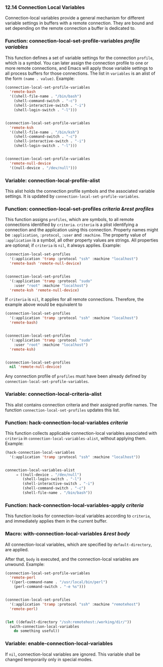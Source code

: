 

### 12.14 Connection Local Variables

Connection-local variables provide a general mechanism for different variable settings in buffers with a remote connection. They are bound and set depending on the remote connection a buffer is dedicated to.

### Function: **connection-local-set-profile-variables** *profile variables*

This function defines a set of variable settings for the connection `profile`, which is a symbol. You can later assign the connection profile to one or more remote connections, and Emacs will apply those variable settings to all process buffers for those connections. The list in `variables` is an alist of the form `(name . value)`. Example:

```lisp
(connection-local-set-profile-variables
  'remote-bash
  '((shell-file-name . "/bin/bash")
    (shell-command-switch . "-c")
    (shell-interactive-switch . "-i")
    (shell-login-switch . "-l")))
```

```lisp
```

```lisp
(connection-local-set-profile-variables
  'remote-ksh
  '((shell-file-name . "/bin/ksh")
    (shell-command-switch . "-c")
    (shell-interactive-switch . "-i")
    (shell-login-switch . "-l")))
```

```lisp
```

```lisp
(connection-local-set-profile-variables
  'remote-null-device
  '((null-device . "/dev/null")))
```

### Variable: **connection-local-profile-alist**

This alist holds the connection profile symbols and the associated variable settings. It is updated by `connection-local-set-profile-variables`.

### Function: **connection-local-set-profiles** *criteria \&rest profiles*

This function assigns `profiles`, which are symbols, to all remote connections identified by `criteria`. `criteria` is a plist identifying a connection and the application using this connection. Property names might be `:application`, `:protocol`, `:user` and `:machine`. The property value of `:application` is a symbol, all other property values are strings. All properties are optional; if `criteria` is `nil`, it always applies. Example:

```lisp
(connection-local-set-profiles
  '(:application 'tramp :protocol "ssh" :machine "localhost")
  'remote-bash 'remote-null-device)
```

```lisp
```

```lisp
(connection-local-set-profiles
  '(:application 'tramp :protocol "sudo"
    :user "root" :machine "localhost")
  'remote-ksh 'remote-null-device)
```

If `criteria` is `nil`, it applies for all remote connections. Therefore, the example above would be equivalent to

```lisp
(connection-local-set-profiles
  '(:application 'tramp :protocol "ssh" :machine "localhost")
  'remote-bash)
```

```lisp
```

```lisp
(connection-local-set-profiles
  '(:application 'tramp :protocol "sudo"
    :user "root" :machine "localhost")
  'remote-ksh)
```

```lisp
```

```lisp
(connection-local-set-profiles
  nil 'remote-null-device)
```

Any connection profile of `profiles` must have been already defined by `connection-local-set-profile-variables`.

### Variable: **connection-local-criteria-alist**

This alist contains connection criteria and their assigned profile names. The function `connection-local-set-profiles` updates this list.

### Function: **hack-connection-local-variables** *criteria*

This function collects applicable connection-local variables associated with `criteria` in `connection-local-variables-alist`, without applying them. Example:

```lisp
(hack-connection-local-variables
  '(:application 'tramp :protocol "ssh" :machine "localhost"))
```

```lisp
```

```lisp
connection-local-variables-alist
     ⇒ ((null-device . "/dev/null")
        (shell-login-switch . "-l")
        (shell-interactive-switch . "-i")
        (shell-command-switch . "-c")
        (shell-file-name . "/bin/bash"))
```

### Function: **hack-connection-local-variables-apply** *criteria*

This function looks for connection-local variables according to `criteria`, and immediately applies them in the current buffer.

### Macro: **with-connection-local-variables** *\&rest body*

All connection-local variables, which are specified by `default-directory`, are applied.

After that, `body` is executed, and the connection-local variables are unwound. Example:

```lisp
(connection-local-set-profile-variables
  'remote-perl
  '((perl-command-name . "/usr/local/bin/perl")
    (perl-command-switch . "-e %s")))
```

```lisp
```

```lisp
(connection-local-set-profiles
  '(:application 'tramp :protocol "ssh" :machine "remotehost")
  'remote-perl)
```

```lisp
```

```lisp
(let ((default-directory "/ssh:remotehost:/working/dir/"))
  (with-connection-local-variables
    do something useful))
```

### Variable: **enable-connection-local-variables**

If `nil`, connection-local variables are ignored. This variable shall be changed temporarily only in special modes.
